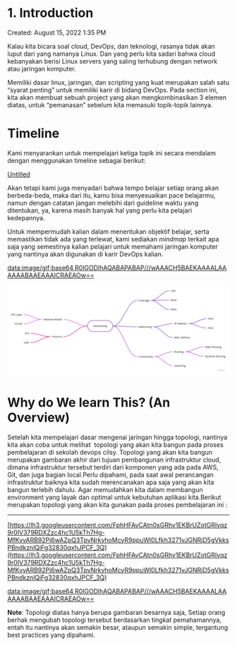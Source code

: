 # 1. Introduction

Created: August 15, 2022 1:35 PM

Kalau kita bicara soal cloud, DevOps, dan teknologi, rasanya tidak akan luput dari yang namanya Linux. Dan yang perlu kita sadari bahwa cloud kebanyakan berisi Linux servers yang saling terhubung dengan network atau jaringan komputer.

Memiliki dasar linux, jaringan, dan scripting yang kuat merupakan salah satu “syarat penting” untuk memiliki karir di bidang DevOps. Pada section ini, kita akan membuat sebuah project yang akan mengkombinasikan 3 elemen diatas, untuk “pemanasan” sebelum kita memasuki topik-topik lainnya.

# Timeline

Kami menyarankan untuk mempelajari ketiga topik ini secara mendalam dengan menggunakan timeline sebagai berikut:

[Untitled](1%20Introduction%2042822773f28f4d6ebea3355c9ea31f58/Untitled%20Database%205d427cbca6cd4e6384b506ffd7773f52.csv)

Akan tetapi kami juga menyadari bahwa tempo belajar setiap orang akan berbeda-beda, maka dari itu, kamu bisa menyesuaikan pace belajarmu, namun dengan catatan jangan melebihi dari guideline waktu yang ditentukan, ya, karena masih banyak hal yang perlu kita pelajari kedepannya.

Untuk mempermudah kalian dalam menentukan objektif belajar, serta memastikan tidak ada yang terlewat, kami sediakan *mindmap* terkait apa saja yang semestinya kalian pelajari untuk memahami jaringan komputer yang nantinya akan digunakan di karir DevOps kalian.

[data:image/gif;base64,R0lGODlhAQABAPABAP///wAAACH5BAEKAAAALAAAAAABAAEAAAICRAEAOw==](data:image/gif;base64,R0lGODlhAQABAPABAP///wAAACH5BAEKAAAALAAAAAABAAEAAAICRAEAOw==)

![DO - Network.jpg](1%20Introduction%2042822773f28f4d6ebea3355c9ea31f58/DO_-_Network.jpg)

# Why do We learn This? (An Overview)

Setelah kita mempelajari dasar mengenai jaringan hingga topologi, nantinya kita akan coba untuk melihat  topologi yang akan kita bangun pada proses pembelajaran di sekolah devops cilsy. Topologi yang akan kita bangun merupakan gambaran akhir dari tujuan pembangunan infrastruktur cloud, dimana infrastruktur tersebut terdiri dari komponen yang ada pada AWS, Git, dan juga bagian local.Perlu dipahami, pada saat awal perancangan infrastruktur baiknya kita sudah merencanakan apa saja yang akan kita bangun terlebih dahulu. Agar memudahkan kita dalam membangun environment yang layak dan optimal untuk kebutuhan aplikasi kita.Berikut merupakan topologi yang akan kita gunakan pada proses pembelajaran ini :

****

[https://lh3.googleusercontent.com/FphHFAvCAtn0sGRhv1EKBrUZotGRIyqz9r0IV379RDXZzc4hc1U5kTh7Hg-MfKvvARB92Pj6wAZpQ3TpvNrkyhoMcyR9ppuWl0Lfkh3271vJGNRjD5gVkksPBndkznlQiFg32830qxhJPCF_3Q](https://lh3.googleusercontent.com/FphHFAvCAtn0sGRhv1EKBrUZotGRIyqz9r0IV379RDXZzc4hc1U5kTh7Hg-MfKvvARB92Pj6wAZpQ3TpvNrkyhoMcyR9ppuWl0Lfkh3271vJGNRjD5gVkksPBndkznlQiFg32830qxhJPCF_3Q)

[data:image/gif;base64,R0lGODlhAQABAPABAP///wAAACH5BAEKAAAALAAAAAABAAEAAAICRAEAOw==](data:image/gif;base64,R0lGODlhAQABAPABAP///wAAACH5BAEKAAAALAAAAAABAAEAAAICRAEAOw==)

**Note**: Topologi diatas hanya berupa gambaran besarnya saja, Setiap orang berhak mengubah topologi tersebut berdasarkan tingkat pemahamannya, entah itu nantinya akan semakin besar, ataupun semakin simple, tergantung best practices yang dipahami.